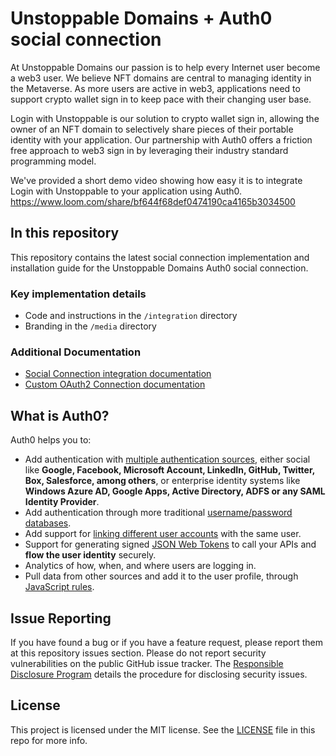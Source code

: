 # Unstoppable Domains + Auth0 social connection

At Unstoppable Domains our passion is to help every Internet user become a web3 user. We believe NFT domains are central to managing identity in the Metaverse. As more users are active in web3, applications need to support crypto wallet sign in to keep pace with their changing user base.

Login with Unstoppable is our solution to crypto wallet sign in, allowing the owner of an NFT domain to selectively share pieces of their portable identity with your application. Our partnership with Auth0 offers a friction free approach to web3 sign in by leveraging their industry standard programming model.

We've provided a short demo video showing how easy it is to integrate Login with Unstoppable to your application using Auth0.
https://www.loom.com/share/bf644f68def0474190ca4165b3034500

## In this repository

This repository contains the latest social connection implementation and installation guide for the Unstoppable Domains Auth0 social connection.

### Key implementation details
- Code and instructions in the `/integration` directory
- Branding in the `/media` directory

### Additional Documentation

- [Social Connection integration documentation](https://auth0.com/docs/customize/integrations/marketplace-partners/social-connections-for-partners)
- [Custom OAuth2 Connection documentation](https://auth0.com/docs/authenticate/identity-providers/social-identity-providers/oauth2s)



## What is Auth0?

Auth0 helps you to:

* Add authentication with [multiple authentication sources](https://auth0.com/docs/identityproviders), either social like **Google, Facebook, Microsoft Account, LinkedIn, GitHub, Twitter, Box, Salesforce, among others**, or enterprise identity systems like **Windows Azure AD, Google Apps, Active Directory, ADFS or any SAML Identity Provider**.
* Add authentication through more traditional [username/password databases](https://auth0.com/docs/connections/database/custom-db).
* Add support for [linking different user accounts](https://auth0.com/docs/link-accounts) with the same user.
* Support for generating signed [JSON Web Tokens](https://auth0.com/docs/jwt) to call your APIs and **flow the user identity** securely.
* Analytics of how, when, and where users are logging in.
* Pull data from other sources and add it to the user profile, through [JavaScript rules](https://auth0.com/docs/rules/current).

## Issue Reporting

If you have found a bug or if you have a feature request, please report them at this repository issues section. Please do not report security vulnerabilities on the public GitHub issue tracker. The [Responsible Disclosure Program](https://auth0.com/whitehat) details the procedure for disclosing security issues.

## License

This project is licensed under the MIT license. See the [LICENSE](LICENSE) file in this repo for more info.


